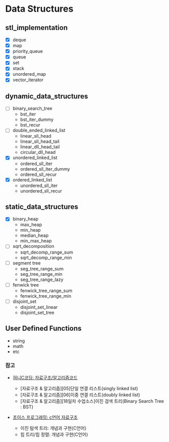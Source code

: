 # Data Structures

## stl_implementation

- [x] deque
- [x] map
- [x] priority_queue
- [x] queue
- [x] set
- [x] stack
- [x] unordered_map
- [x] vector_iterator

## dynamic_data_structures

- [ ] binary_search_tree
  - bst_iter
  - bst_iter_dummy
  - bst_recur
- [ ] double_ended_linked_list
  - linear_sll_head
  - linear_sll_head_tail
  - linear_dll_head_tail
  - circular_dll_head
- [x] unordered_linked_list
  - ordered_sll_iter
  - ordered_sll_iter_dummy
  - ordered_sll_recur
- [x] ordered_linked_list
  - unordered_sll_iter
  - unordered_sll_recur

## static_data_structures

- [x] binary_heap
  - max_heap
  - min_heap
  - median_heap
  - min_max_heap
- [ ] sqrt_decomposition
  - sqrt_decomp_range_sum
  - sqrt_decomp_range_min
- [ ] segment tree
  - seg_tree_range_sum
  - seg_tree_range_min
  - seg_tree_range_lazy
- [ ] fenwick tree
  - fenwick_tree_range_sum
  - fenwick_tree_range_min
- [ ] disjoint_set
  - disjoint_set_linear
  - disjoint_set_tree

## User Defined Functions

- string
- math
- etc

### 참고

- [혀니C코딩: 자료구조/알고리즘코드](https://cafe.naver.com/honeyc)
  - [자료구조 & 알고리즘][05]단일 연결 리스트(singly linked list)
  - [자료구조 & 알고리즘][06]이중 연결 리스트(doubly linked list)
  - [자료구조 & 알고리즘][18일차 수업소스]이진 검색 트리(Binary Search Tree : BST)

- [초이스 프로그래밍: c언어 자료구조](https://youtube.com/playlist?list=PLjq20pMYInLLWi5JBplcRZ6Z8_X5d3Tvb&si=LadRQqbsRtM-zx-g)
  - 이진 탐색 트리: 개념과 구현(C언어)
  - 힙 트리/힙 정렬: 개념과 구현(C언어)
